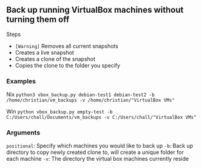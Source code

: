 ## Back up running VirtualBox machines without turning them off

Steps
- `[Warning]` Removes all current snapshots
- Creates a live snapshot
- Creates a clone of the snapshot
- Copies the clone to the folder you specify

### Examples
Nix
`python3 vbox_backup.py debian-test1 debian-test2 -b /home/christian/vm_backups -v /home/christian/"VirtualBox VMs"`

Win
`python vbox_backup.py empty-test -b C:/Users/chall/Documents/vm_backups -v C:/Users/chall/"VirtualBox VMs"`

### Arguments
`positional`: Specify which machines you would like to back up
`-b`: Back up directory to copy newly created clone to, will create a unique folder for each machine
`-v`: The directory the virtual box machines currently reside

